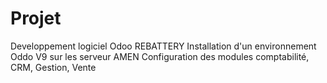 # Projet
Developpement logiciel Odoo REBATTERY
Installation d'un environnement Oddo V9 sur les serveur AMEN
Configuration des modules comptabilité, CRM, Gestion, Vente
